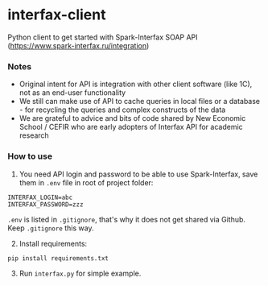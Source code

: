 # interfax-client
Python client to get started with Spark-Interfax SOAP API (https://www.spark-interfax.ru/integration)

### Notes

- Original intent for API is integration with other client software (like 1C), not as an end-user functionality
- We still can make use of API to cache queries in local files or a database - for recycling the queries and complex constructs of the data
- We are grateful to advice and bits of code shared by New Economic School / CEFIR who are early adopters of Interfax API for academic research

### How to use

1. You need API login and password to be able to use Spark-Interfax, save them in `.env` file in root of project folder:

```
INTERFAX_LOGIN=abc
INTERFAX_PASSWORD=zzz
```

`.env` is listed in `.gitignore`, that's why it does not get shared via Github. Keep `.gitignore` this way.

2. Install requirements:

```
pip install requirements.txt
```

3. Run `interfax.py` for simple example.
